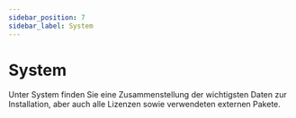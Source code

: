 ```yaml
---
sidebar_position: 7
sidebar_label: System
---
```


# System

Unter System finden Sie eine Zusammenstellung der wichtigsten Daten zur Installation, aber auch alle Lizenzen sowie verwendeten externen Pakete.
